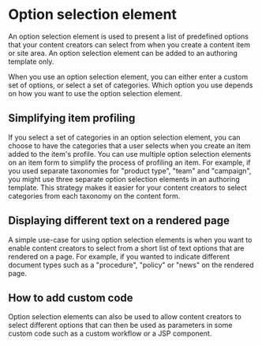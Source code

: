 # Option selection element

An option selection element is used to present a list of predefined options that your content creators can select from when you create a content item or site area. An option selection element can be added to an authoring template only.

When you use an option selection element, you can either enter a custom set of options, or select a set of categories. Which option you use depends on how you want to use the option selection element.

## Simplifying item profiling

If you select a set of categories in an option selection element, you can choose to have the categories that a user selects when you create an item added to the item's profile. You can use multiple option selection elements on an item form to simplify the process of profiling an item. For example, if you used separate taxonomies for "product type", "team" and "campaign", you might use three separate option selection elements in an authoring template. This strategy makes it easier for your content creators to select categories from each taxonomy on the content form.

## Displaying different text on a rendered page

A simple use-case for using option selection elements is when you want to enable content creators to select from a short list of text options that are rendered on a page. For example, if you wanted to indicate different document types such as a "procedure", "policy" or "news" on the rendered page.

## How to add custom code

Option selection elements can also be used to allow content creators to select different options that can then be used as parameters in some custom code such as a custom workflow or a JSP component.



